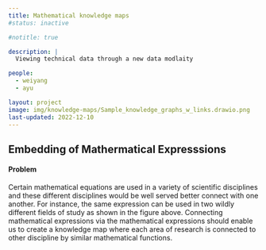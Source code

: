 ```yaml
---
title: Mathematical knowledge maps 
#status: inactive

#notitle: true

description: |
  Viewing technical data through a new data modlaity

people:
  - weiyang
  - ayu

layout: project
image: img/knowledge-maps/Sample_knowledge_graphs_w_links.drawio.png
last-updated: 2022-12-10
---
```


## Embedding of Mathermatical Expresssions

#### Problem

Certain mathematical equations are used in a variety of scientific disciplines and these different disciplines would be well served better connect with one another. For instance, the same expression can be used in two wildly different fields of study as shown in the figure above. Connecting mathematical expressions via the mathematical expressions should enable us to create a knowledge map where each area of research is connected to other discipline by similar mathematical functions. 


